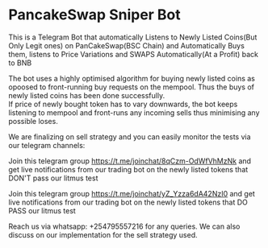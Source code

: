 # PancakeSwap Sniper Bot
This is a Telegram Bot that automatically Listens to Newly Listed Coins(But Only Legit ones) on PanCakeSwap(BSC Chain) and Automatically Buys them, listens to Price Variations and SWAPS Automatically(At a Profit) back to BNB 

The bot uses a highly optimised algorithm for buying newly listed coins as opoosed to front-running buy requests on the mempool. Thus the buys of newly listed coins has been done successfully.  
If price of newly bought token has to vary downwards, the bot keeps listening to mempool and front-runs any incoming sells thus minimising any possible loses.  

We are finalizing on sell strategy and you can easily monitor the tests via our telegram channels: 

Join this telegram group https://t.me/joinchat/8qCzm-OdWfVhMzNk and get live notifications from our trading bot on the newly listed tokens that DON'T pass our litmus test

Join this telegram group https://t.me/joinchat/yZ_Yzza6dA42NzI0 and get live notifications from our trading bot on the newly listed tokens that DO PASS our litmus test

Reach us via whatsapp:  +254795557216 for any queries.  We can also discuss on our implementation for the sell strategy used.  
